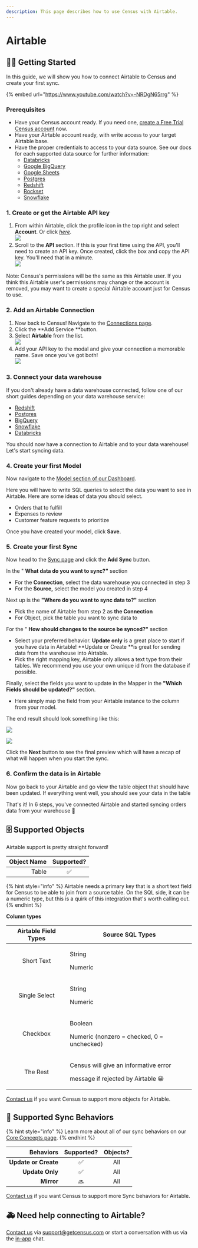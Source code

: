 ```yaml
---
description: This page describes how to use Census with Airtable.
---
```


# Airtable

## 🏃‍♀️ Getting Started

In this guide, we will show you how to connect Airtable to Census and create your first sync.

{% embed url="https://www.youtube.com/watch?v=-NRDgN65rrg" %}

### Prerequisites

* Have your Census account ready. If you need one, [create a Free Trial Census account](https://app.getcensus.com) now.
* Have your Airtable account ready, with write access to your target Airtable base.
* Have the proper credentials to access to your data source. See our docs for each supported data source for further information:
  * [Databricks](https://docs.getcensus.com/sources/databricks)
  * [Google BigQuery](https://docs.getcensus.com/sources/google-bigquery)
  * [Google Sheets](https://docs.getcensus.com/sources/google-sheets)
  * [Postgres](https://docs.getcensus.com/sources/postgres)
  * [Redshift](https://docs.getcensus.com/sources/redshift)
  * [Rockset](https://docs.getcensus.com/sources/rockset)
  * [Snowflake](https://docs.getcensus.com/sources/snowflake)

### 1. Create or get the Airtable API key

1. From within Airtable, click the profile icon in the top right and select **Account**. Or click [_here_](https://airtable.com/account)_._\
   &#x20;![](../.gitbook/assets/screely-1629998696109.png)&#x20;
2. Scroll to the **API** section. If this is your first time using the API, you'll need to create an API key. Once created, click the box and copy the API key. You'll need that in a minute. \
   &#x20;![](../.gitbook/assets/screely-1629998745164.png)&#x20;

Note: Census's permissions will be the same as this Airtable user. If you think this Airtable user's permissions may change or the account is removed, you may want to create a special Airtable account just for Census to use.

### 2. Add an Airtable Connection

1. Now back to Census! Navigate to the [Connections page](https://app.getcensus.com/connections).
2. Click the **Add Service **button.
3. Select **Airtable** from the list.\
   ![](../.gitbook/assets/screely-1629998477683.png)&#x20;
4. Add your API key to the modal and give your connection a memorable name. Save once you've got both!\
   ![](../.gitbook/assets/screely-1629999170323.png)&#x20;



### 3. Connect your data warehouse

If you don't already have a data warehouse connected, follow one of our short guides depending on your data warehouse service:

* [Redshift](https://help.getcensus.com/article/10-configuring-redshift-postgresql-access)
* [Postgres](https://help.getcensus.com/article/10-configuring-redshift-postgresql-access)
* [BigQuery](https://help.getcensus.com/article/21-configuring-bigquery-access)
* [Snowflake](https://help.getcensus.com/article/8-configuring-snowflake-access)
* [Databricks](../sources/databricks.md)

You should now have a connection to Airtable and to your data warehouse! Let's start syncing data.&#x20;

### 4. Create your first Model <a href="3-create-your-first-model" id="3-create-your-first-model"></a>

Now navigate to the [Model section of our Dashboard](https://app.getcensus.com/models).​‌

Here you will have to write SQL queries to select the data you want to see in Airtable. Here are some ideas of data you should select‌.

* Orders that to fulfill
* Expenses to review
* Customer feature requests to prioritize

Once you have created your model, click **Save**.‌

### 5. Create your first Sync <a href="4-create-your-first-sync" id="4-create-your-first-sync"></a>

Now head to the [Sync page](https://app.getcensus.com/syncs) and click the **Add Sync** button‌.

In the " **What data do you want to sync?"** section‌

* For the **Connection**, select the data warehouse you connected in step 3
* For the **Source,** select the model you created in step 4

Next up is the **"Where do you want to sync data to?"** section‌

* Pick the name of Airtable from step 2 as **the Connection**
* For Object, pick the table you want to sync data to

For the " **How should changes to the source be synced?"** section‌

* Select your preferred behavior. **Update only** is a great place to start if you have data in Airtable! **Update or Create **is great for sending data from the warehouse into Airtable.
* Pick the right mapping key, Airtable only allows a text type from their tables. We recommend you use your own unique id from the database if possible.

Finally, select the fields you want to update in the Mapper in the **"Which Fields should be updated?"** section‌.

* Here simply map the field from your Airtable instance to the column from your model.

The end result should look something like this​:

![](../.gitbook/assets/screen-shot-2021-08-27-at-11.34.46-am.png)

![](<../.gitbook/assets/screen-shot-2021-08-27-at-11.34.57-am (1).png>)

Click the **Next** button to see the final preview which will have a recap of what will happen when you start the sync‌.

### 6. Confirm the data is in Airtable <a href="5-confirm-the-data-is-in-intercom" id="5-confirm-the-data-is-in-intercom"></a>

Now go back to your Airtable and go view the table object that should have been updated. If everything went well, you should see your data in the table​

That's it! In 6 steps, you've connected Airtable and started syncing orders data from your warehouse 🎉

## 🗄 Supported Objects

Airtable support is pretty straight forward!

| **Object Name** | **Supported?** |
| --------------: | :------------: |
|           Table |        ✅       |

{% hint style="info" %}
Airtable needs a primary key that is a short text field for Census to be able to join from a source table. On the SQL side, it can be a numeric type, but this is a quirk of this integration that's worth calling out.
{% endhint %}

**Column types**

| **Airtable Field Types** | **Source SQL Types**                                                                  |
| :----------------------: | ------------------------------------------------------------------------------------- |
|        Short Text        | <p>String</p><p>Numeric</p>                                                           |
|       Single Select      | <p>String </p><p>Numeric</p>                                                          |
|         Checkbox         | <p>Boolean</p><p>Numeric (nonzero = checked, 0 = unchecked)</p>                       |
|         The Rest         | <p>Census will give an informative error</p><p>message if rejected by Airtable 😀</p> |

[Contact us](mailto:support@getcensus.com) if you want Census to support more objects for Airtable.

## 🔄 Supported Sync Behaviors

{% hint style="info" %}
Learn more about all of our sync behaviors on our [Core Concepts page](../basics/core-concept.md#the-different-sync-behaviors).
{% endhint %}

|        **Behaviors** | **Supported?** | **Objects?** |
| -------------------: | :------------: | :----------: |
| **Update or Create** |        ✅       |      All     |
|      **Update Only** |        ✅       |      All     |
|           **Mirror** |       🔜       |      All     |

[Contact us](mailto:support@getcensus.com) if you want Census to support more Sync behaviors for Airtable.

## 🚑 Need help connecting to Airtable?

[Contact us](mailto:support@getcensus.com) via support@getcensus.com or start a conversation with us via the [in-app](https://app.getcensus.com) chat.
